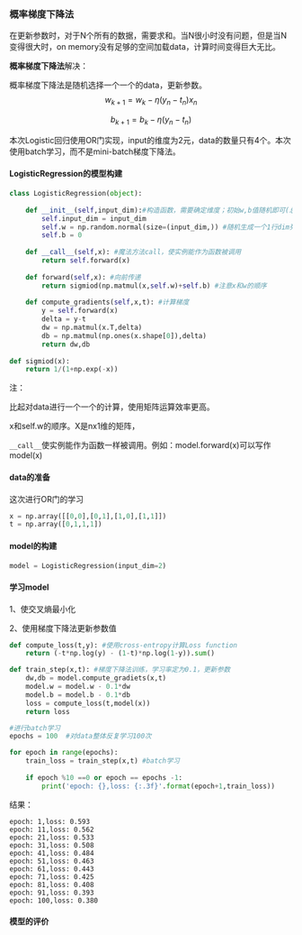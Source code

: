 ### 概率梯度下降法

在更新参数时，对于N个所有的数据，需要求和。当N很小时没有问题，但是当N变得很大时，on memory没有足够的空间加载data，计算时间变得巨大无比。

**概率梯度下降法**解决：

概率梯度下降法是随机选择一个一个的data，更新参数。
$$w_{k+1} = w_{k}-\eta(y_{n}-t_{n})x_{n} $$

$$b_{k+1} = b_{k}-\eta(y_{n}-t_{n})$$



本次Logistic回归使用OR门实现，input的维度为2元，data的数量只有4个。本次使用batch学习，而不是mini-batch梯度下降法。

#### LogisticRegression的模型构建



```python
class LogisticRegression(object):
    
    def __init__(self,input_dim):#构造函数，需要确定维度；初始w,b值随机即可(总之都要学习 )
        self.input_dim = input_dim
        self.w = np.random.normal(size=(input_dim,)) #随机生成一个1行dim列的矩阵
        self.b = 0
        
    def __call__(self,x): #魔法方法call，使实例能作为函数被调用
        return self.forward(x)
    
    def forward(self,x): #向前传递
        return sigmiod(np.matmul(x,self.w)+self.b) #注意x和w的顺序
    
    def compute_gradients(self,x,t): #计算梯度
        y = self.forward(x)
        delta = y-t 
        dw = np.matmul(x.T,delta) 
        db = np.matmul(np.ones(x.shape[0]),delta)
        return dw,db
    
def sigmiod(x):
    return 1/(1+np.exp(-x))
```

注：

比起对data进行一个一个的计算，使用矩阵运算效率更高。

x和self.w的顺序。X是nx1维的矩阵，

`__call__`使实例能作为函数一样被调用。例如：model.forward(x)可以写作model(x)



#### data的准备

这次进行OR门的学习

```python
x = np.array([[0,0],[0,1],[1,0],[1,1]])
t = np.array([0,1,1,1])
```

#### model的构建

```python
model = LogisticRegression(input_dim=2)
```

#### 学习model

1、使交叉熵最小化

2、使用梯度下降法更新参数值

```python
def compute_loss(t,y): #使用cross-entropy计算Loss function
    return (-t*np.log(y) - (1-t)*np.log(1-y)).sum()

def train_step(x,t): #梯度下降法训练，学习率定为0.1，更新参数
    dw,db = model.compute_gradiets(x,t)
    model.w = model.w - 0.1*dw 
    model.b = model.b - 0.1*db
    loss = compute_loss(t,model(x))
    return loss

#进行batch学习
epochs = 100  #对data整体反复学习100次

for epoch in range(epochs):
    train_loss = train_step(x,t) #batch学习
    
    if epoch %10 ==0 or epoch == epochs -1:
        print('epoch: {},loss: {:.3f}'.format(epoch+1,train_loss))
```

结果：

```
epoch: 1,loss: 0.593
epoch: 11,loss: 0.562
epoch: 21,loss: 0.533
epoch: 31,loss: 0.508
epoch: 41,loss: 0.484
epoch: 51,loss: 0.463
epoch: 61,loss: 0.443
epoch: 71,loss: 0.425
epoch: 81,loss: 0.408
epoch: 91,loss: 0.393
epoch: 100,loss: 0.380
```



#### 模型的评价



```

```




